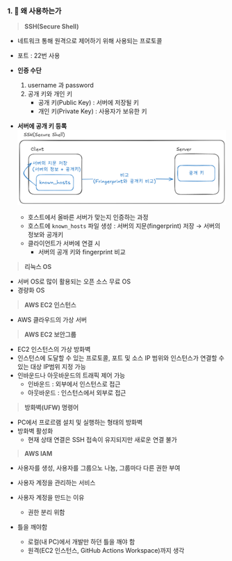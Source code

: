 ### 1. 🤔 왜 사용하는가

> **SSH(Secure Shell)**

- 네트워크 통해 원격으로 제어하기 위해 사용되는 프로토콜
- 포트 : 22번 사용

- **인증 수단**

  1. username 과 password
  2. 공개 키와 개인 키
     - 공개 키(Public Key) : 서버에 저장될 키
     - 개인 키(Private Key) : 사용자가 보유한 키

- **서버에 공개 키 등록**
  ![image.png](/ComputerScience/assets/ssh.png)
  - 호스트에서 올바른 서버가 맞는지 인증하는 과정
  - 호스트에 `known_hosts` 파일 생성 : 서버의 지문(fingerprint) 저장 → 서버의 정보와 공개키
  - 클라이언트가 서버에 연결 시
    - 서버의 공개 키와 fingerprint 비교

> **리눅스 OS**

- 서버 OS로 많이 활용되는 오픈 소스 무료 OS
- 경량화 OS

> **AWS EC2 인스턴스**

- AWS 클라우드의 가상 서버

> **AWS EC2 보안그룹**

- EC2 인스턴스의 가상 방화벽
- 인스턴스에 도달할 수 있는 프로토콜, 포트 및 소스 IP 범위와 인스턴스가 연결할 수 있는 대상 IP범위 지정 가능
- 인바운드나 아웃바운드의 트래픽 제어 가능
  - 인바운드 : 외부에서 인스턴스로 접근
  - 아웃바운드 : 인스턴스에서 외부로 접근

> **방화벽(UFW) 명령어**

- PC에서 프로르램 설치 및 실행하는 형태의 방화벽
- 방화벽 활성화
  - 현재 상태 연결은 SSH 접속이 유지되지만 새로운 연결 불가

> **AWS IAM**

- 사용자를 생성, 사용자를 그룹으노 나눔, 그룹마다 다른 권한 부여
- 사용자 계정을 관리하는 서비스
- 사용자 계정을 만드는 이유

  - 권한 분리 위함

- 틀을 깨야함
  - 로컬(내 PC)에서 개발만 하던 틀을 깨야 함
  - 원격(EC2 인스턴스, GitHub Actions Workspace)까지 생각
